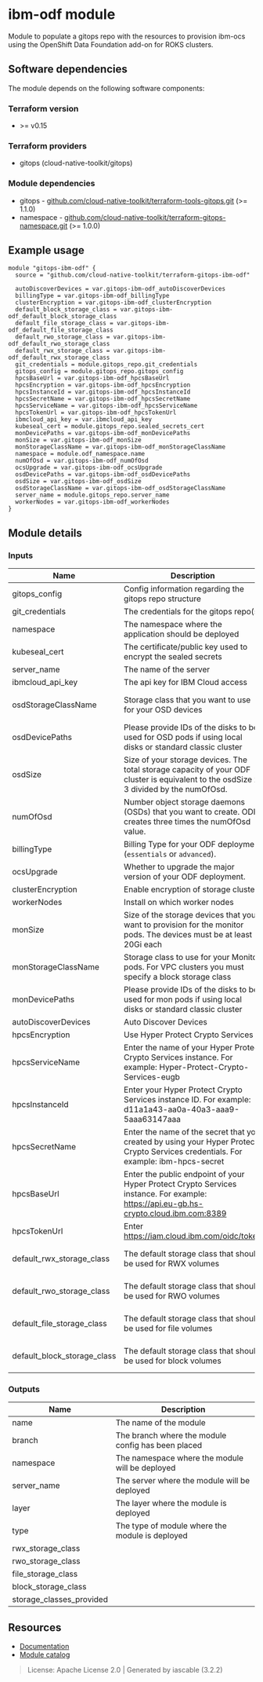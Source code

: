 # ibm-odf module

Module to populate a gitops repo with the resources to provision ibm-ocs using the OpenShift Data Foundation add-on for ROKS clusters.


## Software dependencies

The module depends on the following software components:

### Terraform version

- \>= v0.15

### Terraform providers


- gitops (cloud-native-toolkit/gitops)

### Module dependencies


- gitops - [github.com/cloud-native-toolkit/terraform-tools-gitops.git](https://github.com/cloud-native-toolkit/terraform-tools-gitops.git) (>= 1.1.0)
- namespace - [github.com/cloud-native-toolkit/terraform-gitops-namespace.git](https://github.com/cloud-native-toolkit/terraform-gitops-namespace.git) (>= 1.0.0)

## Example usage

```hcl
module "gitops-ibm-odf" {
  source = "github.com/cloud-native-toolkit/terraform-gitops-ibm-odf"

  autoDiscoverDevices = var.gitops-ibm-odf_autoDiscoverDevices
  billingType = var.gitops-ibm-odf_billingType
  clusterEncryption = var.gitops-ibm-odf_clusterEncryption
  default_block_storage_class = var.gitops-ibm-odf_default_block_storage_class
  default_file_storage_class = var.gitops-ibm-odf_default_file_storage_class
  default_rwo_storage_class = var.gitops-ibm-odf_default_rwo_storage_class
  default_rwx_storage_class = var.gitops-ibm-odf_default_rwx_storage_class
  git_credentials = module.gitops_repo.git_credentials
  gitops_config = module.gitops_repo.gitops_config
  hpcsBaseUrl = var.gitops-ibm-odf_hpcsBaseUrl
  hpcsEncryption = var.gitops-ibm-odf_hpcsEncryption
  hpcsInstanceId = var.gitops-ibm-odf_hpcsInstanceId
  hpcsSecretName = var.gitops-ibm-odf_hpcsSecretName
  hpcsServiceName = var.gitops-ibm-odf_hpcsServiceName
  hpcsTokenUrl = var.gitops-ibm-odf_hpcsTokenUrl
  ibmcloud_api_key = var.ibmcloud_api_key
  kubeseal_cert = module.gitops_repo.sealed_secrets_cert
  monDevicePaths = var.gitops-ibm-odf_monDevicePaths
  monSize = var.gitops-ibm-odf_monSize
  monStorageClassName = var.gitops-ibm-odf_monStorageClassName
  namespace = module.odf_namespace.name
  numOfOsd = var.gitops-ibm-odf_numOfOsd
  ocsUpgrade = var.gitops-ibm-odf_ocsUpgrade
  osdDevicePaths = var.gitops-ibm-odf_osdDevicePaths
  osdSize = var.gitops-ibm-odf_osdSize
  osdStorageClassName = var.gitops-ibm-odf_osdStorageClassName
  server_name = module.gitops_repo.server_name
  workerNodes = var.gitops-ibm-odf_workerNodes
}

```

## Module details

### Inputs

| Name | Description | Required | Default | Source |
|------|-------------|---------|----------|--------|
| gitops_config | Config information regarding the gitops repo structure | true |  | gitops.gitops_config |
| git_credentials | The credentials for the gitops repo(s) | true |  | gitops.git_credentials |
| namespace | The namespace where the application should be deployed | true |  | namespace.name |
| kubeseal_cert | The certificate/public key used to encrypt the sealed secrets | true |  | gitops.sealed_secrets_cert |
| server_name | The name of the server | false | default | gitops.server_name |
| ibmcloud_api_key | The api key for IBM Cloud access | true |  |  |
| osdStorageClassName | Storage class that you want to use for your OSD devices | false | ibmc-vpc-block-metro-10iops-tier |  |
| osdDevicePaths | Please provide IDs of the disks to be used for OSD pods if using local disks or standard classic cluster | true |  |  |
| osdSize | Size of your storage devices. The total storage capacity of your ODF cluster is equivalent to the osdSize x 3 divided by the numOfOsd. | false | 250Gi |  |
| numOfOsd | Number object storage daemons (OSDs) that you want to create. ODF creates three times the numOfOsd value. | false | "1" |  |
| billingType | Billing Type for your ODF deployment (`essentials` or `advanced`). | false | advanced |  |
| ocsUpgrade | Whether to upgrade the major version of your ODF deployment. | false | "false" |  |
| clusterEncryption | Enable encryption of storage cluster | false | "false" |  |
| workerNodes | Install on which worker nodes | false | all |  |
| monSize | Size of the storage devices that you want to provision for the monitor pods. The devices must be at least 20Gi each | false | 20Gi |  |
| monStorageClassName | Storage class to use for your Monitor pods. For VPC clusters you must specify a block storage class | false | ibmc-vpc-block-metro-10iops-tier |  |
| monDevicePaths | Please provide IDs of the disks to be used for mon pods if using local disks or standard classic cluster | true |  |  |
| autoDiscoverDevices | Auto Discover Devices | false | false |  |
| hpcsEncryption | Use Hyper Protect Crypto Services | false | "false" |  |
| hpcsServiceName | Enter the name of your Hyper Protect Crypto Services instance. For example: Hyper-Protect-Crypto-Services-eugb | false | false |  |
| hpcsInstanceId | Enter your Hyper Protect Crypto Services instance ID. For example: d11a1a43-aa0a-40a3-aaa9-5aaa63147aaa | false | false |  |
| hpcsSecretName | Enter the name of the secret that you created by using your Hyper Protect Crypto Services credentials. For example: ibm-hpcs-secret | false | false |  |
| hpcsBaseUrl | Enter the public endpoint of your Hyper Protect Crypto Services instance. For example: https://api.eu-gb.hs-crypto.cloud.ibm.com:8389 | false | false |  |
| hpcsTokenUrl | Enter https://iam.cloud.ibm.com/oidc/token | false | false |  |
| default_rwx_storage_class | The default storage class that should be used for RWX volumes | false | ocs-storagecluster-cephfs |  |
| default_rwo_storage_class | The default storage class that should be used for RWO volumes | false | ocs-storagecluster-ceph-rbd |  |
| default_file_storage_class | The default storage class that should be used for file volumes | false | ocs-storagecluster-cephfs |  |
| default_block_storage_class | The default storage class that should be used for block volumes | false | ibmc-vpc-block-10iops-tier |  |

### Outputs

| Name | Description |
|------|-------------|
| name | The name of the module |
| branch | The branch where the module config has been placed |
| namespace | The namespace where the module will be deployed |
| server_name | The server where the module will be deployed |
| layer | The layer where the module is deployed |
| type | The type of module where the module is deployed |
| rwx_storage_class |  |
| rwo_storage_class |  |
| file_storage_class |  |
| block_storage_class |  |
| storage_classes_provided |  |

## Resources

- [Documentation](https://operate.cloudnativetoolkit.dev)
- [Module catalog](https://modules.cloudnativetoolkit.dev)

> License: Apache License 2.0 | Generated by iascable (3.2.2)
